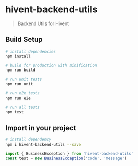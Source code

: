 # hivent-backend-utils

> Backend Utils for Hivent

## Build Setup

```bash
# install dependencies
npm install

# build for production with minification
npm run build

# run unit tests
npm run unit

# run e2e tests
npm run e2e

# run all tests
npm test
```

## Import in your project

```bash
# install dependency
npm i hivent-backend-utils --save
```

```js
import { BusinessException } from 'hivent-backend-utils'
const test = new BusinessException('code', 'message')
```

